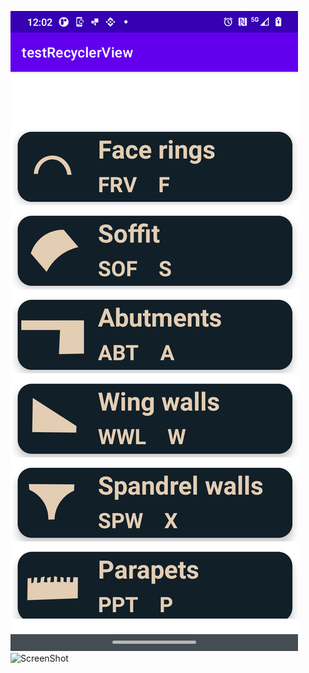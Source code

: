 


![ScreenShot](https://github.com/timnewark/test/blob/master/Screenshot_1.png)
![ScreenShot](https://github.com/timnewark/test/blob/master/Screenshot_20220825-105822.png)
